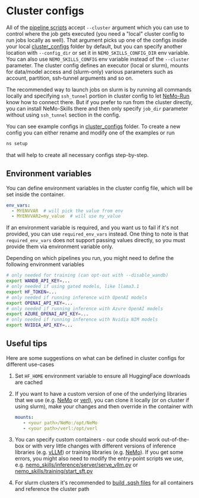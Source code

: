 # Cluster configs

All of the [pipeline scripts](../pipelines/index.md) accept `--cluster` argument which you can use
to control where the job gets executed (you need a "local" cluster config to run jobs locally as well).
That argument picks up one of the configs inside your local
[cluster_configs](https://github.com/NVIDIA-NeMo/Skills/tree/main/cluster_configs)
folder by default, but you can specify another location with `--config_dir` or set it in `NEMO_SKILLS_CONFIG_DIR` env variable.
You can also use `NEMO_SKILLS_CONFIG` env variable instead of the `--cluster` parameter.
The cluster config defines an executor (local or slurm), mounts for data/model access and (slurm-only) various parameters
such as account, partition, ssh-tunnel arguments and so on.

The recommended way to launch jobs on slurm is by running all commands locally and specifying `ssh_tunnel` portion in cluster config
to let [NeMo-Run](https://github.com/NVIDIA/NeMo-Run) know how to connect there.
But if you prefer to run from the cluster directly, you can install NeMo-Skills there
and then only specify `job_dir` parameter without using `ssh_tunnel` section in the config.

You can see example configs in [cluster_configs](https://github.com/NVIDIA-NeMo/Skills/tree/main/cluster_configs) folder.
To create a new config you can either rename and modify one of the examples or run

```bash
ns setup
```

that will help to create all necessary configs step-by-step.

## Environment variables

You can define environment variables in the cluster config file, which will be set inside the container.

```yaml
env_vars:
  - MYENVVAR  # will pick the value from env
  - MYENVVAR2=my_value  # will use my_value
```

If an environment variable is required, and you want us to fail if it's not provided,
you can use `required_env_vars` instead. One thing to note is that `required_env_vars` does not support
passing values directly, so you must provide them via environment variable only.


Depending on which pipelines you run, you might need to define the following environment variables

``` bash
# only needed for training (can opt-out with --disable_wandb)
export WANDB_API_KEY=...
# only needed if using gated models, like llama3.1
export HF_TOKEN=...
# only needed if running inference with OpenAI models
export OPENAI_API_KEY=...
# only needed if running inference with Azure OpenAI models
export AZURE_OPENAI_API_KEY=...
# only needed if running inference with Nvidia NIM models
export NVIDIA_API_KEY=...
```


## Useful tips

Here are some suggestions on what can be defined in cluster configs for different use-cases

1. Set `HF_HOME` environment variable to ensure all HuggingFace downloads are cached

2. If you want to have a custom version of one of the underlying libraries that we use
   (e.g. [NeMo](https://github.com/NVIDIA/NeMo) or [verl](https://github.com/volcengine/verl)),
   you can clone it locally (or on cluster if using slurm), make your changes and then override in the container with

      ```yaml
      mounts:
         - <your path>/NeMo:/opt/NeMo
         - <your path>/verl:/opt/verl
      ```

3. You can specify custom containers - our code should work out-of-the-box or with very little changes with different
   versions of inference libraries (e.g. [vLLM](https://github.com/vllm-project/vllm)) or training libraries
   (e.g. [NeMo](https://github.com/NVIDIA/NeMo)). If you get some errors, you might also need to modify the entry-point
   scripts we use, e.g.
   [nemo_skills/inference/server/serve_vllm.py](https://github.com/NVIDIA-NeMo/Skills/tree/main/nemo_skills/inference/server/serve_vllm.py)
   or [nemo_skills/training/start_sft.py](https://github.com/NVIDIA-NeMo/Skills/tree/main/nemo_skills/training/start_sft.py)

4. For slurm clusters it's recommended to [build .sqsh files](https://github.com/NVIDIA/enroot/blob/master/doc/cmd/import.md#example)
   for all containers and reference the cluster path

